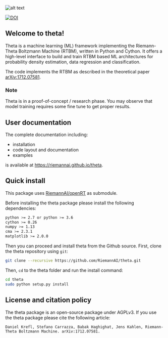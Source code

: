 ![alt text](https://github.com/RiemannAI/theta/blob/master/docs/theta.png)

[![DOI](https://zenodo.org/badge/DOI/10.5281/zenodo.1120325.svg)](https://doi.org/10.5281/zenodo.1120325)

## Welcome to theta!

Theta is a machine learning (ML) framework implementing the Riemann-Theta Boltzmann Machine (RTBM), written in Python and Cython. It offers a high-level interface to build and train RTBM based ML architectures for probability density estimation, data regression and classification.

The code implements the RTBM as described in the theoretical paper [arXiv:1712.07581](https://arxiv.org/abs/1712.07581).

### Note

Theta is in a proof-of-concept / research phase. You may observe that
model training requires some fine tune to get proper results.


## User documentation

The complete documentation including:
- installation
- code layout and documentation
- examples 

is available at https://riemannai.github.io/theta.

## Quick install

This package uses [RiemannAI/openRT](https://github.com/RiemannAI/openRT) as submodule.

Before installing the theta package please install the following dependencies:
```bash
python >= 2.7 or python >= 3.6
cython >= 0.26
numpy >= 1.13
cma >= 2.3.1
matplotlib >= 2.0.0
```

Then you can proceed and install theta from the Github source. First, clone the theta repository using `git`:
```bash
git clone --recursive https://github.com/RiemannAI/theta.git
```

Then, `cd` to the theta folder and run the install command:

```bash
cd theta
sudo python setup.py install
```


## License and citation policy

The theta package is an open-source package under AGPLv3. If you use the theta package please cite the following article:
```
Daniel Krefl, Stefano Carrazza, Babak Haghighat, Jens Kahlen, Riemann-Theta Boltzmann Machine. arXiv:1712.07581.
```
